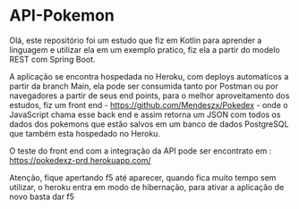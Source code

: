 # API-Pokemon

Olá, este repositório foi um estudo que fiz em Kotlin para aprender a linguagem e utilizar ela em um exemplo pratico, fiz ela a partir do modelo REST com Spring Boot.

A aplicação se encontra hospedada no Heroku, com deploys automaticos a partir da branch Main, ela pode ser consumida tanto por Postman ou por navegadores a partir de seus end points, para o melhor aproveitamento dos estudos, fiz um front end - https://github.com/Mendeszx/Pokedex - onde o JavaScript chama esse back end e assim retorna um JSON com todos os dados dos pokemons que estão salvos em um banco de dados PostgreSQL que também esta hospedado no Heroku.

O teste do front end com a integração da API pode ser encontrato em : https://pokedexz-prd.herokuapp.com/

Atenção, fique apertando f5 até aparecer, quando fica muito tempo sem utilizar, o heroku entra em modo de hibernação, para ativar a aplicação de novo basta dar f5
